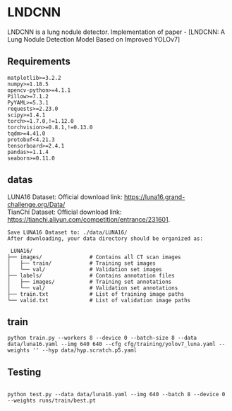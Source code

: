 # LNDCNN

LNDCNN is a lung nodule detector. Implementation of paper - [LNDCNN: A Lung Nodule Detection Model Based on Improved YOLOv7]



## Requirements



``` shell
matplotlib>=3.2.2
numpy>=1.18.5
opencv-python>=4.1.1
Pillow>=7.1.2
PyYAML>=5.3.1
requests>=2.23.0
scipy>=1.4.1
torch>=1.7.0,!=1.12.0
torchvision>=0.8.1,!=0.13.0
tqdm>=4.41.0
protobuf<4.21.3
tensorboard>=2.4.1
pandas>=1.1.4
seaborn>=0.11.0
```

</details>

## datas
LUNA16 Dataset: Official download link: https://luna16.grand-challenge.org/Data/  
TianChi Dataset: Official download link: https://tianchi.aliyun.com/competition/entrance/231601.
``` shell
Save LUNA16 Dataset to: ./data/LUNA16/
After downloading, your data directory should be organized as:

 LUNA16/
├── images/               # Contains all CT scan images
│   ├── train/            # Training set images
│   └── val/              # Validation set images
├── labels/               # Contains annotation files
│   ├── images/           # Training set annotations
│   └── val/              # Validation set annotations
├── train.txt             # List of training image paths
└── valid.txt             # List of validation image paths
```



## train



``` shell
python train.py --workers 8 --device 0 --batch-size 8 --data data/luna16.yaml --img 640 640 --cfg cfg/training/yolov7_luna.yaml --weights '' --hyp data/hyp.scratch.p5.yaml

```
## Testing

``` shell

python test.py --data data/luna16.yaml --img 640 --batch 8 --device 0 --weights runs/train/best.pt

```
